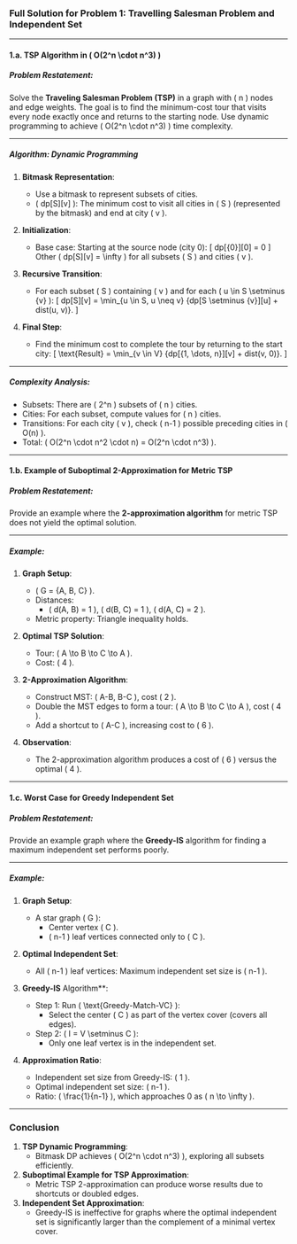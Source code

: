 ### Full Solution for Problem 1: Travelling Salesman Problem and Independent Set
---

#### **1.a. TSP Algorithm in \( O(2^n \cdot n^3) \)**

##### **Problem Restatement**:
Solve the **Traveling Salesman Problem (TSP)** in a graph with \( n \) nodes and edge weights. The goal is to find the minimum-cost tour that visits every node exactly once and returns to the starting node. Use dynamic programming to achieve \( O(2^n \cdot n^3) \) time complexity.

---

##### **Algorithm: Dynamic Programming**
1. **Bitmask Representation**:
   - Use a bitmask to represent subsets of cities.
   - \( dp[S][v] \): The minimum cost to visit all cities in \( S \) (represented by the bitmask) and end at city \( v \).

2. **Initialization**:
   - Base case: Starting at the source node (city 0):
     \[
     dp[\{0\}][0] = 0
     \]
     Other \( dp[S][v] = \infty \) for all subsets \( S \) and cities \( v \).

3. **Recursive Transition**:
   - For each subset \( S \) containing \( v \) and for each \( u \in S \setminus \{v\} \):
     \[
     dp[S][v] = \min_{u \in S, u \neq v} \{dp[S \setminus \{v\}][u] + dist(u, v)\}.
     \]

4. **Final Step**:
   - Find the minimum cost to complete the tour by returning to the start city:
     \[
     \text{Result} = \min_{v \in V} \{dp[\{1, \dots, n\}][v] + dist(v, 0)\}.
     \]

---

##### **Complexity Analysis**:
- Subsets: There are \( 2^n \) subsets of \( n \) cities.
- Cities: For each subset, compute values for \( n \) cities.
- Transitions: For each city \( v \), check \( n-1 \) possible preceding cities in \( O(n) \).
- Total: \( O(2^n \cdot n^2 \cdot n) = O(2^n \cdot n^3) \).

---

#### **1.b. Example of Suboptimal 2-Approximation for Metric TSP**

##### **Problem Restatement**:
Provide an example where the **2-approximation algorithm** for metric TSP does not yield the optimal solution.

---

##### **Example**:
1. **Graph Setup**:
   - \( G = \{A, B, C\} \).
   - Distances:
     - \( d(A, B) = 1 \), \( d(B, C) = 1 \), \( d(A, C) = 2 \).
   - Metric property: Triangle inequality holds.

2. **Optimal TSP Solution**:
   - Tour: \( A \to B \to C \to A \).
   - Cost: \( 4 \).

3. **2-Approximation Algorithm**:
   - Construct MST: \( A-B, B-C \), cost \( 2 \).
   - Double the MST edges to form a tour: \( A \to B \to C \to A \), cost \( 4 \).
   - Add a shortcut to \( A-C \), increasing cost to \( 6 \).

4. **Observation**:
   - The 2-approximation algorithm produces a cost of \( 6 \) versus the optimal \( 4 \).

---

#### **1.c. Worst Case for Greedy Independent Set**

##### **Problem Restatement**:
Provide an example graph where the **Greedy-IS** algorithm for finding a maximum independent set performs poorly.

---

##### **Example**:
1. **Graph Setup**:
   - A star graph \( G \):
     - Center vertex \( C \).
     - \( n-1 \) leaf vertices connected only to \( C \).

2. **Optimal Independent Set**:
   - All \( n-1 \) leaf vertices: Maximum independent set size is \( n-1 \).

3. **Greedy-IS** Algorithm**:
   - Step 1: Run \( \text{Greedy-Match-VC} \):
     - Select the center \( C \) as part of the vertex cover (covers all edges).
   - Step 2: \( I = V \setminus C \):
     - Only one leaf vertex is in the independent set.

4. **Approximation Ratio**:
   - Independent set size from Greedy-IS: \( 1 \).
   - Optimal independent set size: \( n-1 \).
   - Ratio: \( \frac{1}{n-1} \), which approaches 0 as \( n \to \infty \).

---

### **Conclusion**
1. **TSP Dynamic Programming**:
   - Bitmask DP achieves \( O(2^n \cdot n^3) \), exploring all subsets efficiently.
2. **Suboptimal Example for TSP Approximation**:
   - Metric TSP 2-approximation can produce worse results due to shortcuts or doubled edges.
3. **Independent Set Approximation**:
   - Greedy-IS is ineffective for graphs where the optimal independent set is significantly larger than the complement of a minimal vertex cover. 
